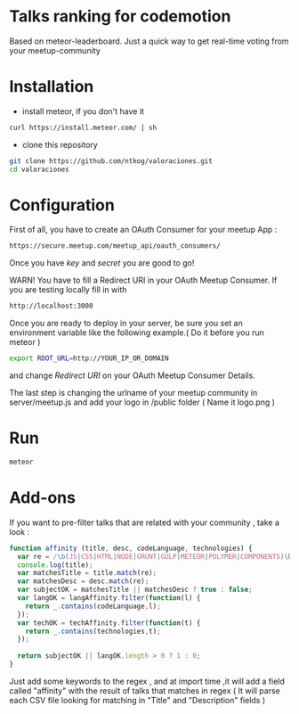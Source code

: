# Talks ranking for codemotion

Based on meteor-leaderboard. Just a quick way to get real-time voting from your meetup-community

# Installation
- install meteor, if you don't have it
```bash
curl https://install.meteor.com/ | sh
```

- clone this repository
```bash
git clone https://github.com/ntkog/valoraciones.git
cd valoraciones
```

# Configuration

First of all, you have to create an OAuth Consumer for your meetup App :
```bash
https://secure.meetup.com/meetup_api/oauth_consumers/
```

Once you have *key* and *secret* you are good to go!

WARN! You have to fill a Redirect URI in your OAuth Meetup Consumer. If you are testing locally fill in with 
```bash
http://localhost:3000
```

Once you are ready to deploy in your server, be sure you set an environment variable like the following example.( Do it before you run meteor )
```bash
export ROOT_URL=http://YOUR_IP_OR_DOMAIN
```
and change *Redirect URI* on your OAuth Meetup Consumer Details.

The last step is changing the urlname of your meetup community in server/meetup.js and add your logo in /public folder ( Name it logo.png )



# Run

```bash
meteor
```


# Add-ons

If you want to pre-filter talks that are related with your community , take a look :

```js
function affinity (title, desc, codeLanguage, technologies) {
  var re = /\b(JS|CSS|HTML|NODE|GRUNT|GULP|METEOR|POLYMER|COMPONENTS)\b/gi;
  console.log(title);
  var matchesTitle = title.match(re);
  var matchesDesc = desc.match(re);
  var subjectOK = matchesTitle || matchesDesc ? true : false;
  var langOK = langAffinity.filter(function(l) { 
    return _.contains(codeLanguage,l); 
  });
  var techOK = techAffinity.filter(function(t) { 
    return _.contains(technologies,t); 
  });
  
  return subjectOK || langOK.length > 0 ? 1 : 0;      
}
```

Just add some keywords to the regex , and at import time ,it will add a field called "affinity" with the result of talks that matches in regex ( It will parse each CSV file looking for matching in "Title" and "Description" fields )



